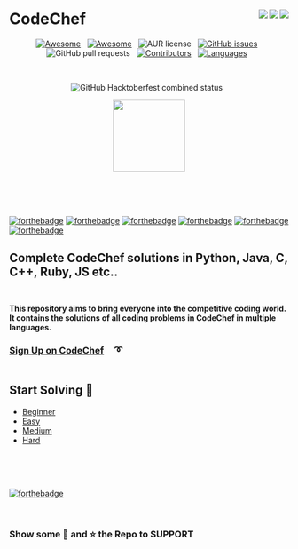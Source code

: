# CodeChef <img align = "right" src ="https://img.shields.io/github/watchers/hhhrrrttt222111/CodeChef?style=flat-square&logo=CodeChef"> <img align = "right" src ="https://img.shields.io/github/stars/hhhrrrttt222111/CodeChef?style=flat-square&logo=CodeChef">    <img align = "right" src ="https://img.shields.io/github/forks/hhhrrrttt222111/CodeChef?style=flat-square&logo=CodeChef">

<div align="center">
 
[![Awesome](https://awesome.re/badge-flat2.svg)](https://awesome.re) &nbsp;
[![Awesome](https://img.shields.io/badge/PRs-welcome-brightgreen.svg?style=flat-square)](http://makeapullrequest.com) &nbsp;
![AUR license](https://img.shields.io/aur/license/android-studio?color=red&label=LICENCE&logo=CodeChef&logoColor=yellow&style=flat-square) &nbsp;
[![GitHub issues](https://img.shields.io/github/issues/hhhrrrttt222111/CodeChef?style=flat-square)](https://github.com/hhhrrrttt222111/CodeChef/issues) &nbsp;
![GitHub pull requests](https://img.shields.io/github/issues-pr/hhhrrrttt222111/CodeChef?style=flat-square)  &nbsp;
[![Contributors](https://img.shields.io/github/contributors/hhhrrrttt222111/CodeChef?style=flat-square)](https://github.com/hhhrrrttt222111/CodeChef/graphs/contributors) &nbsp;
[![Languages](https://img.shields.io/github/languages/count/hhhrrrttt222111/CodeChef?style=flat-square)](https://github.com/hhhrrrttt222111/CodeChef/search?l=Markdown) &nbsp;

 <br>
 
![GitHub Hacktoberfest combined status](https://img.shields.io/github/hacktoberfest/2020/hhhrrrttt222111/CodeChef?style=flat-square) &nbsp;




</div>
 
<p align="center">
   <img src="https://s3.amazonaws.com/codechef_shared/sites/all/themes/abessive/logo.svg" alt="" height="130px" >
</p>
<br><br><br>
 
 [![forthebadge](https://forthebadge.com/images/badges/made-with-c-plus-plus.svg)](https://forthebadge.com)
 [![forthebadge](https://forthebadge.com/images/badges/made-with-c.svg)](https://forthebadge.com)
 [![forthebadge](https://forthebadge.com/images/badges/made-with-java.svg)](https://forthebadge.com)
 [![forthebadge](https://forthebadge.com/images/badges/made-with-python.svg)](https://forthebadge.com)
 [![forthebadge](https://forthebadge.com/images/badges/made-with-ruby.svg)](https://forthebadge.com)
 [![forthebadge](https://forthebadge.com/images/badges/made-with-go.svg)](https://forthebadge.com)

## Complete CodeChef solutions in Python, Java, C, C++, Ruby, JS etc..   <br><br>

#### This repository aims to bring everyone into the competitive coding world. It contains the solutions of all coding problems in CodeChef in multiple languages.
 
 
### [Sign Up on CodeChef](https://www.codechef.com/signup) &nbsp; &nbsp; :curly_loop:   <br><br>
 
## Start Solving  :triangular_flag_on_post:
* [Beginner](https://www.codechef.com/problems/school/?sort_by=SuccessfulSubmission&sorting_order=desc)
* [Easy](https://www.codechef.com/problems/easy/?sort_by=SuccessfulSubmission&sorting_order=desc)
* [Medium](https://www.codechef.com/problems/medium/?sort_by=SuccessfulSubmission&sorting_order=desc)
* [Hard](https://www.codechef.com/problems/hard/?sort_by=SuccessfulSubmission&sorting_order=desc)
 
 
<br><br><br>

[![forthebadge](https://forthebadge.com/images/badges/powered-by-coffee.svg)](https://forthebadge.com)

<br>
 
### Show some :green_heart: and :star: the Repo to SUPPORT 

